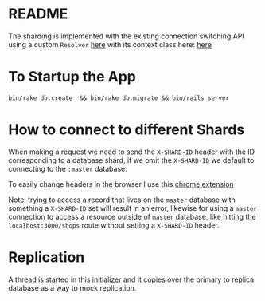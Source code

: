 # README

The sharding is implemented with the existing connection switching API using a custom `Resolver` [here](https://github.com/itsWill/sharded_app/blob/master/lib/sharding/middleware/shard_resolver.rb) with its context class here: [here](https://github.com/itsWill/sharded_app/blob/master/lib/sharding/middleware/shard_selector.rb)


# To Startup the App

`bin/rake db:create  && bin/rake db:migrate && bin/rails server`

# How to connect to different Shards

When making a request we need to send the `X-SHARD-ID` header with the ID corresponding to a database shard, if we omit the `X-SHARD-ID` we default to connecting to the `:master` database. 

To easily change headers in the browser I use this [chrome extension](https://chrome.google.com/webstore/detail/modheader/idgpnmonknjnojddfkpgkljpfnnfcklj?hl=en)


Note: trying to access a record that lives on the `master` database with something a `X-SHARD-ID` set will result in an error, likewise for using a `master` connection to access a resource outside of `master` database, like hitting the `localhost:3000/shops` route without setting a `X-SHARD-ID` header.

# Replication

A thread is started in this [initializer](https://github.com/itsWill/sharded_app/blob/master/config/initializers/sharding_intializer.rb#L9-L18) and it copies over the primary to replica database as a way to mock replication. 
